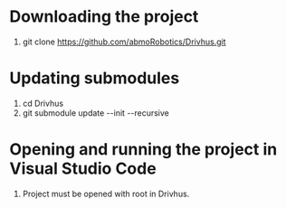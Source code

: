 # Downloading the project
1. git clone https://github.com/abmoRobotics/Drivhus.git
# Updating submodules
1. cd Drivhus
2. git submodule update --init --recursive
# Opening and running the project in Visual Studio Code
1. Project must be opened with root in Drivhus. 

